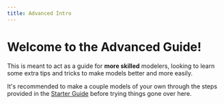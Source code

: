 ```yaml
---
title: Advanced Intro
---
```

# Welcome to the Advanced Guide!
This is meant to act as a guide for **more skilled** modelers, looking to learn some extra tips and tricks to make models better and more easily.

It's recommended to make a couple models of your own through the steps provided in the [Starter Guide](/StarterGuide/StarterIntro) before trying things gone over here.
